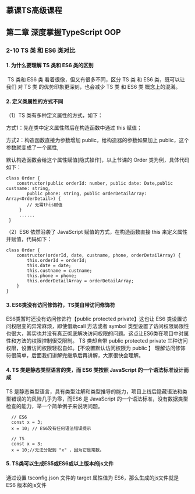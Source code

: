 ## 慕课TS高级课程

## 第二章 深度掌握TypeScript OOP 

###	 	2-10  TS 类 和 ES6 类对比

#### 1. 为什么要理解 TS 类和 ES6 类的区别

​     TS 类和 ES6 类 看着很像，但又有很多不同，区分 TS  类 和 ES6 类，既可以让我们 对 TS 类 的优势印象更深刻，也会减少 TS 类 和 ES6 类 概念上的混淆。

#### 2. 定义类属性的方式不同

（1）TS 类有多种定义属性的方式，如下：

方式1：先在类中定义属性然后在构造函数中通过 this 赋值；

方式2：构造函数直接为参数增加 public，给构造器的参数如果加上 public，这个参数就变成了一个属性,

默认构造函数会给这个属性赋值[隐式操作]，以上节课的 Order 类为例，具体代码如下：

```
class Order {
    constructor(public orderId: number, public date: Date,public custname: string,
        public phone: string, public orderDetailArray: Array<OrderDetail>) {
        // 无需this赋值
     }
     ......
 }    
```

 （2）ES6 依然沿袭了 JavaScript 赋值的方式，在构造函数直接 this 来定义属性并赋值，代码如下：

```
class Order {
    constructor(orderId, date, custname, phone, orderDetailArray) {
        this.orderId = orderId;
        this.date = date;
        this.custname = custname;
        this.phone = phone;
        this.orderDetailArray = orderDetailArray;
    }
}
```

#### 3. ES6类没有访问修饰符，TS类自带访问修饰符

ES6类暂时还没有访问修饰符【public protected private】这也让 ES6 类设置访问权限变的异常麻烦，即使借助call 方法或者 symbol 类型设置了访问权限局限性也很大，其实也并没有真正彻底解决访问权限的问题。这点让ES6类在项目中对属性和方法的权限控制很受限制。 TS 类却自带 public protected private 三种访问权限，设置访问权限轻松自如。【不设置默认访问权限为 public 】 理解访问修饰符很简单，后面我们讲解完继承后再讲解，大家很快会理解。

#### 4.  TS 类是静态类型语言的类，而 ES6 类按照 JavaScript 的一个语法标准设计而成

TS 是静态类型语言，具有类型注解和类型推导的能力，项目上线后隐藏语法和类型错误的的风险几乎为零，而ES6 是 JavaScript 的一个语法标准，没有数据类型检查的能力，举一个简单例子来说明问题。

```
  // ES6
  const x = 3;
  x = 10; // ES6没有任何语法错误提示
  
  // TS
  const x = 3;
  x = 10;//无法分配到 "x" ，因为它是常数。
```

#### 5. TS类可以生成ES5或ES6或以上版本的js文件

通过设置 tsconfig.json 文件的 target 属性值为 ES6，那么生成的js文件就是 ES6 版本的js文件






​	         






